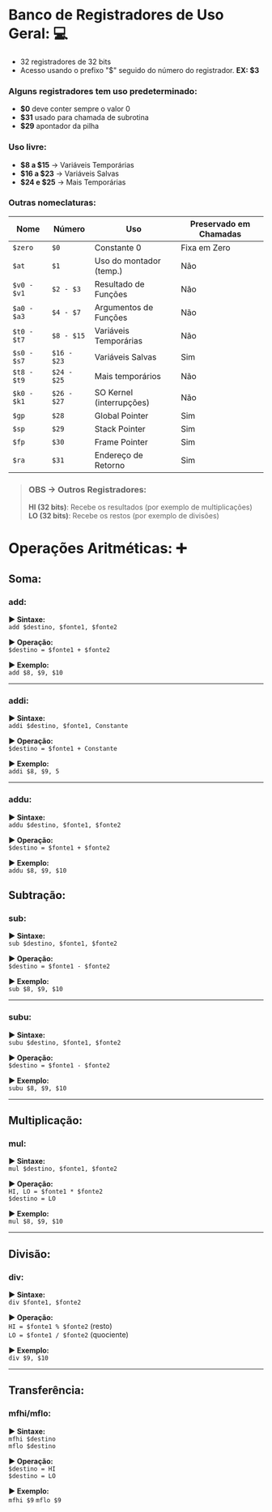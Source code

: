 # Banco de Registradores de Uso Geral: 💻
- 32 registradores de 32 bits
- Acesso usando o prefixo "$" seguido do número do registrador. **EX: $3**

### Alguns registradores tem uso predeterminado:
- **$0** deve conter sempre o valor 0
- **$31** usado para chamada de subrotina
- **$29** apontador da pilha

### Uso livre:
- **$8 a $15** -> Variáveis Temporárias
- **$16 a $23** -> Variáveis Salvas
- **$24 e $25** -> Mais Temporárias

### Outras nomeclaturas:
| **Nome**       | **Número**     | **Uso**                         | **Preservado em Chamadas** |
|----------------|----------------|----------------------------------|-----------------------------|
| `$zero`        | `$0`           | Constante 0                      | Fixa em Zero                |
| `$at`          | `$1`           | Uso do montador (temp.)         | Não                         |
| `$v0 - $v1`    | `$2 - $3`      | Resultado de Funções            | Não                         |
| `$a0 - $a3`    | `$4 - $7`      | Argumentos de Funções           | Não                         |
| `$t0 - $t7`    | `$8 - $15`     | Variáveis Temporárias           | Não                         |
| `$s0 - $s7`    | `$16 - $23`    | Variáveis Salvas                | Sim                         |
| `$t8 - $t9`    | `$24 - $25`    | Mais temporários                | Não                         |
| `$k0 - $k1`    | `$26 - $27`    | SO Kernel (interrupções)        | Não                         |
| `$gp`          | `$28`          | Global Pointer                  | Sim                         |
| `$sp`          | `$29`          | Stack Pointer                   | Sim                         |
| `$fp`          | `$30`          | Frame Pointer                   | Sim                         |
| `$ra`          | `$31`          | Endereço de Retorno             | Sim                         |

> ### OBS -> Outros Registradores:  
> **HI (32 bits)**: Recebe os resultados (por exemplo de multiplicações)                          
> **LO (32 bits)**: Recebe os restos (por exemplo de divisões)

# Operações Aritméticas: ➕
## Soma: 
### add:
**▶ Sintaxe:**  
`add $destino, $fonte1, $fonte2`  

**▶ Operação:**  
`$destino = $fonte1 + $fonte2`  

**▶ Exemplo:**  
`add $8, $9, $10` 

---
### addi:

**▶ Sintaxe:**  
`addi $destino, $fonte1, Constante`  

**▶ Operação:**  
`$destino = $fonte1 + Constante`  

**▶ Exemplo:**  
`addi $8, $9, 5` 

---
### addu: 

**▶ Sintaxe:**  
`addu $destino, $fonte1, $fonte2`  

**▶ Operação:**  
`$destino = $fonte1 + $fonte2`  

**▶ Exemplo:**  
`addu $8, $9, $10`  

## Subtração: 
### sub:
**▶ Sintaxe:**  
`sub $destino, $fonte1, $fonte2`  

**▶ Operação:**  
`$destino = $fonte1 - $fonte2`  

**▶ Exemplo:**  
`sub $8, $9, $10`  

---

### subu:
**▶ Sintaxe:**  
`subu $destino, $fonte1, $fonte2`  

**▶ Operação:**  
`$destino = $fonte1 - $fonte2`  

**▶ Exemplo:**  
`subu $8, $9, $10`  

---

## Multiplicação: 
### mul:

**▶ Sintaxe:**  
`mul $destino, $fonte1, $fonte2`  

**▶ Operação:**  
`HI, LO = $fonte1 * $fonte2`  
`$destino = LO`  

**▶ Exemplo:**  
`mul $8, $9, $10`  

---
## Divisão:
### div:
**▶ Sintaxe:**  
`div $fonte1, $fonte2`  

**▶ Operação:**  
`HI = $fonte1 % $fonte2` (resto)  
`LO = $fonte1 / $fonte2` (quociente)  

**▶ Exemplo:**  
`div $9, $10` 

---
## Transferência:
### mfhi/mflo:
**▶ Sintaxe:**  
`mfhi $destino`  
`mflo $destino`  

**▶ Operação:**  
`$destino = HI`  
`$destino = LO`  

**▶ Exemplo:**  
`mfhi $9`
`mflo $9`

